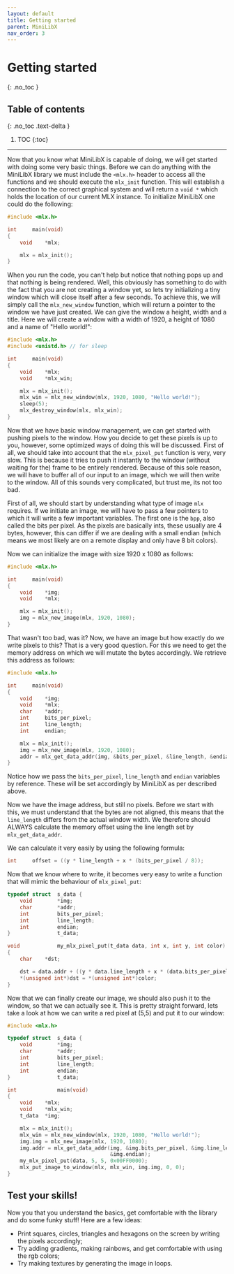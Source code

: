 ```yaml
---
layout: default
title: Getting started
parent: MiniLibX
nav_order: 3
---
```


# Getting started
{: .no_toc }

## Table of contents
{: .no_toc .text-delta }

1. TOC
{:toc}

---

Now that you know what MiniLibX is capable of doing, we will get started with
doing some very basic things. Before we can do anything with the MiniLibX
library we must include the `<mlx.h>` header to access all the functions and
we should execute the `mlx_init` function. This will establish a connection
to the correct graphical system and will return a `void *` which holds the
location of our current MLX instance. To initialize MiniLibX one could do the
following:

```c
#include <mlx.h>

int     main(void)
{
    void    *mlx;

    mlx = mlx_init();
}
```

When you run the code, you can't help but notice that nothing pops up and that
nothing is being rendered. Well, this obviously has something to do with the
fact that you are not creating a window yet, so lets try initializing a tiny
window which will close itself after a few seconds. To achieve this, we will
simply call the `mlx_new_window` function, which will return a pointer to the
window we have just created. We can give the window a height, width and a
title. Here we will create a window with a width of 1920, a height of 1080 and
a name of "Hello world!":

```c
#include <mlx.h>
#include <unistd.h> // for sleep

int     main(void)
{
    void    *mlx;
    void    *mlx_win;

    mlx = mlx_init();
    mlx_win = mlx_new_window(mlx, 1920, 1080, "Hello world!");
    sleep(5);
    mlx_destroy_window(mlx, mlx_win);
}       
```

Now that we have basic window management, we can get started with pushing pixels
to the window. How you decide to get these pixels is up to you, however, some
optimized ways of doing this will be discussed. First of all, we should take
into account that the `mlx_pixel_put` function is very, very slow. This is
because it tries to push it instantly to the window (without waiting for the)
frame to be entirely rendered. Because of this sole reason, we will have to
buffer all of our input to an image, which we will then write to the window. All
of this sounds very complicated, but trust me, its not too bad.

First of all, we should start by understanding what type of image `mlx`
requires. If we initiate an image, we will have to pass a few pointers to which
it will write a few important variables. The first one is the `bpp`, also called
the bits per pixel. As the pixels are basically ints, these usually are 4 bytes,
however, this can differ if we are dealing with a small endian (which means we
most likely are on a remote display and only have 8 bit colors).

Now we can initialize the image with size 1920 x 1080 as follows:

```c
#include <mlx.h>

int     main(void)
{
    void    *img;
    void    *mlx;

    mlx = mlx_init();
    img = mlx_new_image(mlx, 1920, 1080);
}
```

That wasn't too bad, was it? Now, we have an image but how exactly do we write
pixels to this? That is a very good question. For this we need to get the
memory address on which we will mutate the bytes accordingly. We retrieve this
address as follows:

```c
#include <mlx.h>

int     main(void)
{
    void    *img;
    void    *mlx;
    char    *addr;
    int     bits_per_pixel;
    int     line_length;
    int     endian;

    mlx = mlx_init();
    img = mlx_new_image(mlx, 1920, 1080);
    addr = mlx_get_data_addr(img, &bits_per_pixel, &line_length, &endian);
}
```

Notice how we pass the `bits_per_pixel`, `line_length` and `endian` variables
by reference. These will be set accordingly by MiniLibX as per described above.

Now we have the image address, but still no pixels. Before we start with this,
we must understand that the bytes are not aligned, this means that the
`line_length` differs from the actual window width. We therefore should ALWAYS
calculate the memory offset using the line length set by `mlx_get_data_addr`.

We can calculate it very easily by using the following formula:

```c
int     offset = ((y * line_length + x * (bits_per_pixel / 8));
```

Now that we know where to write, it becomes very easy to write a function that
will mimic the behaviour of `mlx_pixel_put`:

```c
typedef struct  s_data {
    void        *img;
    char        *addr;
    int         bits_per_pixel;
    int         line_length;
    int         endian;
}               t_data;

void            my_mlx_pixel_put(t_data data, int x, int y, int color)
{
    char    *dst;

    dst = data.addr + ((y * data.line_length + x * (data.bits_per_pixel / 8));
    *(unsigned int*)dst = *(unsigned int*)color;
}
```

Now that we can finally create our image, we should also push it to the window,
so that we can actually see it. This is pretty straight forward, lets take a
look at how we can write a red pixel at (5,5) and put it to our window:

```c
#include <mlx.h>

typedef struct  s_data {
    void        *img;
    char        *addr;
    int         bits_per_pixel;
    int         line_length;
    int         endian;
}               t_data;

int             main(void)
{
    void    *mlx;
    void    *mlx_win;
    t_data  *img;

    mlx = mlx_init();
    mlx_win = mlx_new_window(mlx, 1920, 1080, "Hello world!");
    img.img = mlx_new_image(mlx, 1920, 1080);
    img.addr = mlx_get_data_addr(img, &img.bits_per_pixel, &img.line_length,
                                 &img.endian);
    my_mlx_pixel_put(data, 5, 5, 0x00FF0000);
    mlx_put_image_to_window(mlx, mlx_win, img.img, 0, 0);
}
```

## Test your skills!

Now you that you understand the basics, get comfortable with the library and do
some funky stuff! Here are a few ideas:
- Print squares, circles, triangles and hexagons on the screen by writing the
pixels accordingly;
- Try adding gradients, making rainbows, and get comfortable with using the rgb
colors;
- Try making textures by generating the image in loops.